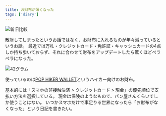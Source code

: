 ```yaml
---
title: お財布が薄くなった
tags: ['diary']
---
```


![新旧比較](F6C8AA19-3E18-4697-BF5A-EE7824FBC42D.jpg "新旧比較")

散財してしまったというお話ではなく、お財布に入れるものが年々減っているというお話。
最近では万札・クレジットカード・免許証・キャッシュカードの4点しか持ち歩いておらず、それに合わせて財布をアップデートしたら驚くほどペラペラになった。

![42グラム](0C5E5478-CC42-4919-8427-1F48BE6BAE2D.jpg "42グラム")

使っているのは[POP HIKER WALLET](https://gcm.thebase.in/items/499630)というハイカー向けのお財布。

基本的には「スマホの非接触決済 > クレジットカード > 現金」の優先順位で支払い方法を選択している。
現金は保険のようなもので、パン屋さんくらいでしか使うことはない。
いつかスマホだけで事足りる世界になったら「お財布がなくなった」という日記を書きたい。
